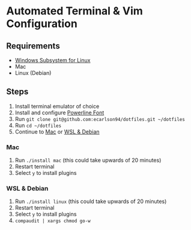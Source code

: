 # Automated Terminal & Vim Configuration
## Requirements

- [Windows Subsystem for Linux](https://gist.github.com/ecarlson94/283102ffd2f2473d41e7c9965be8fdd4)
- Mac
- Linux (Debian)

## Steps
1. Install terminal emulator of choice
2. Install and configure [Powerline Font](https://github.com/romkatv/powerlevel10k#fonts)
3. Run `git clone git@github.com:ecarlson94/dotfiles.git ~/dotfiles`
4. Run `cd ~/dotfiles`
5. Continue to [Mac](#mac) or [WSL & Debian](#wsl-&-debian)

### Mac
1. Run `./install mac` (this could take upwards of 20 minutes)
2. Restart terminal
3. Select `y` to install plugins

### WSL & Debian
1. Run `./install linux` (this could take upwards of 20 minutes)
2. Restart terminal
3. Select `y` to install plugins
4. `compaudit | xargs chmod go-w`
